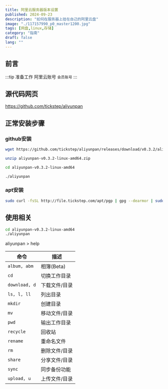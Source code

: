 ```yaml
---
title: 阿里云服务器版本设置
published: 2024-09-23
description: "如何在服务器上挂在自己的阿里云盘"
image: "./117157990_p0_master1200.jpg"
tags: [网盘,linux,存储]
category: "指南"
draft: false
lang: ""
---
```


## 前言

:::tip
准备工作 阿里云账号 `会员账号`
:::

## 源代码网页
https://github.com/tickstep/aliyunpan



## 正常安装步骤

### github安装
```bash
wget https://github.com/tickstep/aliyunpan/releases/download/v0.3.2/aliyunpan-v0.3.2-linux-amd64.zip

unzip aliyunpan-v0.3.2-linux-amd64.zip

cd aliyunpan-v0.3.2-linux-amd64

./aliyunpan
```
### apt安装
```bash
sudo curl -fsSL http://file.tickstep.com/apt/pgp | gpg --dearmor | sudo tee /etc/apt/trusted.gpg.d/tickstep-packages-archive-keyring.gpg > /dev/null && echo "deb [signed-by=/etc/apt/trusted.gpg.d/tickstep-packages-archive-keyring.gpg arch=amd64,arm64] http://file.tickstep.com/apt aliyunpan main" | sudo tee /etc/apt/sources.list.d/tickstep-aliyunpan.list > /dev/null && sudo apt-get update && sudo apt-get install -y aliyunpan
```

## 使用相关

```bash
cd aliyunpan-v0.3.2-linux-amd64
./aliyunpan
```
aliyunpan > help

| 命令           | 描述                           |  
| -------------- | --------------------------------- |  
| `album, abm`  | 相簿(Beta)                     |  
| `cd`          | 切换工作目录                   |  
| `download, d` | 下载文件/目录                  |  
| `ls, l, ll`   | 列出目录                       |  
| `mkdir`       | 创建目录                       |  
| `mv`          | 移动文件/目录                  |  
| `pwd`         | 输出工作目录                   |  
| `recycle`     | 回收站                         |  
| `rename`      | 重命名文件                     |  
| `rm`          | 删除文件/目录                  |  
| `share`       | 分享文件/目录                  |  
| `sync`        | 同步备份功能                   |  
| `upload, u`   | 上传文件/目录                  |
